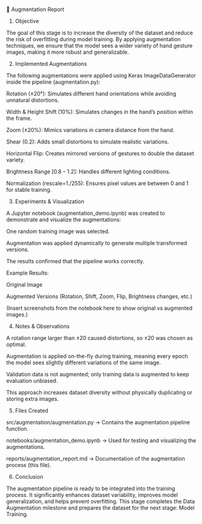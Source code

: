 📄 Augmentation Report
1. Objective

The goal of this stage is to increase the diversity of the dataset and reduce the risk of overfitting during model training.
By applying augmentation techniques, we ensure that the model sees a wider variety of hand gesture images, making it more robust and generalizable.

2. Implemented Augmentations

The following augmentations were applied using Keras ImageDataGenerator inside the pipeline (augmentation.py):

Rotation (±20°): Simulates different hand orientations while avoiding unnatural distortions.

Width & Height Shift (10%): Simulates changes in the hand’s position within the frame.

Zoom (±20%): Mimics variations in camera distance from the hand.

Shear (0.2): Adds small distortions to simulate realistic variations.

Horizontal Flip: Creates mirrored versions of gestures to double the dataset variety.

Brightness Range [0.8 – 1.2]: Handles different lighting conditions.

Normalization (rescale=1./255): Ensures pixel values are between 0 and 1 for stable training.

3. Experiments & Visualization

A Jupyter notebook (augmentation_demo.ipynb) was created to demonstrate and visualize the augmentations:

One random training image was selected.

Augmentation was applied dynamically to generate multiple transformed versions.

The results confirmed that the pipeline works correctly.

Example Results:

Original Image

Augmented Versions (Rotation, Shift, Zoom, Flip, Brightness changes, etc.)

(Insert screenshots from the notebook here to show original vs augmented images.)

4. Notes & Observations

A rotation range larger than ±20 caused distortions, so ±20 was chosen as optimal.

Augmentation is applied on-the-fly during training, meaning every epoch the model sees slightly different variations of the same image.

Validation data is not augmented; only training data is augmented to keep evaluation unbiased.

This approach increases dataset diversity without physically duplicating or storing extra images.

5. Files Created

src/augmentation/augmentation.py → Contains the augmentation pipeline function.

notebooks/augmentation_demo.ipynb → Used for testing and visualizing the augmentations.

reports/augmentation_report.md → Documentation of the augmentation process (this file).

6. Conclusion

The augmentation pipeline is ready to be integrated into the training process.
It significantly enhances dataset variability, improves model generalization, and helps prevent overfitting.
This stage completes the Data Augmentation milestone and prepares the dataset for the next stage: Model Training.